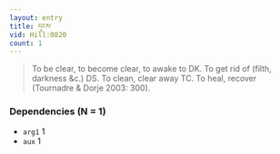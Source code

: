 ```yaml
---
layout: entry
title: དྭངས་
vid: Hill:0820
count: 1
---
```

> To be clear, to become clear, to awake to DK\. To get rid of (filth, darkness &c\.) DS\. To clean, clear away TC\. To heal, recover (Tournadre & Dorje 2003: 300)\.


### Dependencies (N = 1)
* `arg1` 1
* `aux` 1
